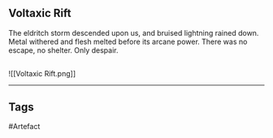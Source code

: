 ## Voltaxic Rift
The eldritch storm descended upon us, and bruised lightning
rained down. Metal withered and flesh melted before its
arcane power. There was no escape, no shelter. Only despair.
## 
![[Voltaxic Rift.png]]

---
## Tags
#Artefact